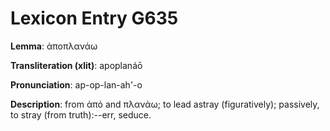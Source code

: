 # Lexicon Entry G635

**Lemma**: ἀποπλανάω

**Transliteration (xlit)**: apoplanáō

**Pronunciation**: ap-op-lan-ah'-o

**Description**:
from ἀπό and πλανάω; to lead astray (figuratively); passively, to stray (from truth):--err, seduce.

